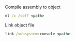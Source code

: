 Compile assembly to object
```cmd
ml /c /coff <path>
```

Link object file
```cmd
link /subsystem:console <path>
```
